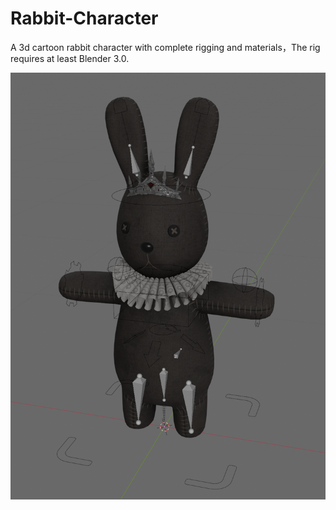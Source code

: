 # Rabbit-Character
A 3d cartoon rabbit character with complete rigging and materials，The rig requires at least Blender 3.0.

![2022-08-09210617.png](https://github.com/iZerat/resource/blob/main/2022-08-09210617.png)
